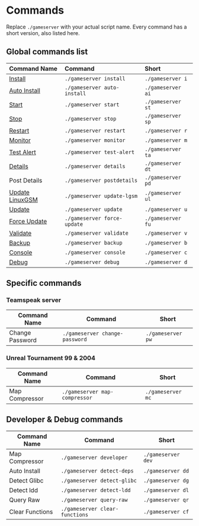 # Commands

Replace `./gameserver` with your actual script name. Every command has a short version, also listed here.

## Global commands list

| Command Name | Command | Short |
| :--- | :--- | :--- |
| [Install](install.md) | `./gameserver install` | `./gameserver i` |
| [Auto Install](install.md#auto-install) | `./gameserver auto-install` | `./gameserver ai` |
| [Start](start-stop-restart.md#starting-a-server) | `./gameserver start` | `./gameserver st` |
| [Stop](start-stop-restart.md#stopping-a-server) | `./gameserver stop` | `./gameserver sp` |
| [Restart](start-stop-restart.md#restarting-a-server) | `./gameserver restart` | `./gameserver r` |
| [Monitor](monitor.md) | `./gameserver monitor` | `./gameserver m` |
| [Test Alert](test-alert.md) | `./gameserver test-alert` | `./gameserver ta` |
| [Details](details.md) | `./gameserver details` | `./gameserver dt` |
| Post Details | `./gameserver postdetails` | `./gameserver pd` |
| [Update LinuxGSM](update-lgsm.md) | `./gameserver update-lgsm` | `./gameserver ul` |
| [Update](update.md) | `./gameserver update` | `./gameserver u` |
| [Force Update](force-update.md) | `./gameserver force-update` | `./gameserver fu` |
| [Validate](validate.md) | `./gameserver validate` | `./gameserver v` |
| [Backup](backup.md) | `./gameserver backup` | `./gameserver b` |
| [Console](console.md) | `./gameserver console` | `./gameserver c` |
| [Debug](debug.md) | `./gameserver debug` | `./gameserver d` |

## Specific commands

### Teamspeak server

|Command Name|Command  |Short  |
|--|--|--|
|Change Password  |`./gameserver change-password`  |`./gameserver pw`  |

### Unreal Tournament 99 & 2004

|Command Name|Command  |Short  |
|--|--|--|
|Map Compressor  |`./gameserver map-compressor`  |`./gameserver mc`  |

## Developer & Debug commands

|Command Name|Command  |Short  |
|--|--|--|
|Map Compressor  |`./gameserver developer`  |`./gameserver dev`  |
|Auto Install  |`./gameserver detect-deps`  |`./gameserver dd`  |
|Detect Glibc  |`./gameserver detect-glibc`  |`./gameserver dg`  |
|Detect ldd  |`./gameserver detect-ldd`  |`./gameserver dl`  |
|Query Raw  |`./gameserver query-raw`  |`./gameserver qr`  |
|Clear Functions  |`./gameserver clear-functions`  |`./gameserver cf`  |
